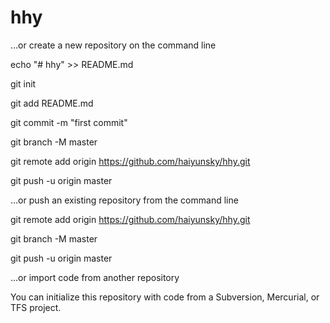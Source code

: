 # hhy

…or create a new repository on the command line

echo "# hhy" >> README.md

git init

git add README.md

git commit -m "first commit"

git branch -M master

git remote add origin https://github.com/haiyunsky/hhy.git

git push -u origin master
                
…or push an existing repository from the command line

git remote add origin https://github.com/haiyunsky/hhy.git

git branch -M master

git push -u origin master

…or import code from another repository

You can initialize this repository with code from a Subversion, Mercurial, or TFS project.
